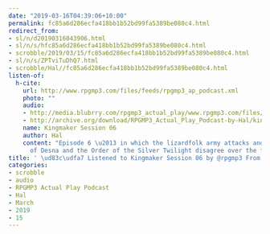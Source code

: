 ```yaml
---
date: "2019-03-16T04:39:06+10:00"
permalink: fc85a6d286ecfa418bb1b52bd99fa5389be080c4.html
redirect_from:
- sl/n/d20190316043906.html
- sl/n/s/hfc85a6d286ecfa418bb1b52bd99fa5389be080c4.html
- scrobble/2019/03/15/fc85a6d286ecfa418bb1b52bd99fa5389be080c4.html
- sl/n/s/ZPTviTuDhQ7.html
- scrobble/Hal//fc85a6d286ecfa418bb1b52bd99fa5389be080c4.html
listen-of:
  h-cite:
    url: http://www.rpgmp3.com/files/feeds/rpgmp3_ap_podcast.xml
    photo: ""
    audio:
    - http://media.blubrry.com/rpgmp3_actual_play/www.rpgmp3.com/files/game_recordings/Sugar_Fuelled_Gamers/kingmaker_session_06.mp3
    - http://archive.org/download/RPGMP3_Actual_Play_Podcast-by-Hal/kingmaker_session_06.mp3
    name: Kingmaker Session 06
    author: Hal
    content: "Episode 6 \u2013 in which the lizardfolk army attacks and the Church
      of Desna and the Order of the Silver Twilight disagree over the fate of Candlemere."
title: ' \ud83c\udfa7 Listened to Kingmaker Session 06 by @rpgmp3 From #RPGMP3ActualPlayPodcast'
categories:
- scrobble
- audio
- RPGMP3 Actual Play Podcast
- Hal
- March
- 2019
- 15
---
```

